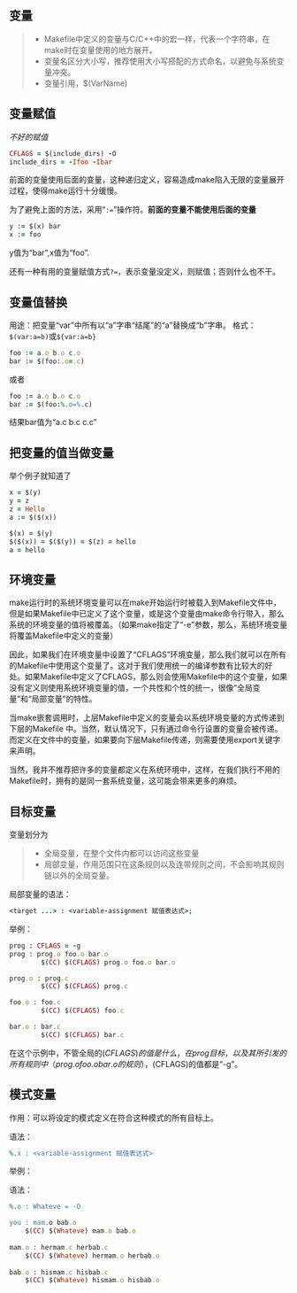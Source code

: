 ## 变量

> * Makefile中定义的变量与C/C++中的宏一样，代表一个字符串，在make时在变量使用的地方展开。
> * 变量名区分大小写，推荐使用大小写搭配的方式命名，以避免与系统变量冲突。
> * 变量引用，$(VarName)

## 变量赋值

*不好的赋值*
```ruby
CFLAGS = $(include_dirs) -O
include_dirs = -Ifoo -Ibar
```
前面的变量使用后面的变量，这种递归定义，容易造成make陷入无限的变量展开过程，使得make运行十分缓慢。

为了避免上面的方法，采用“`:=`”操作符。**前面的变量不能使用后面的变量**

```ruby
y := $(x) bar
x := foo
```
y值为“bar”,x值为“foo”.

还有一种有用的变量赋值方式`?=`，表示变量没定义，则赋值；否则什么也不干。

## 变量值替换

用途：把变量“var”中所有以“a”字串“结尾”的“a”替换成“b”字串。
格式：`$(var:a=b)`或`${var:a=b}`

```ruby
foo := a.o b.o c.o
bar := $(foo:.o=.c)
```
或者
```ruby
foo := a.o b.o c.o
bar := $(foo:%.o=%.c)
```

结果bar值为“a.c b.c c.c”

## 把变量的值当做变量

举个例子就知道了

```ruby
x = $(y)
y = z
z = Hello
a := $($(x))
```
```ruby
$(x) = $(y)
$($(x)) = $($(y)) = $(z) = hello
a = hello
```
## 环境变量

make运行时的系统环境变量可以在make开始运行时被载入到Makefile文件中，但是如果Makefile中已定义了这个变量，或是这个变量由make命令行带入，那么系统的环境变量的值将被覆盖。（如果make指定了“-e”参数，那么，系统环境变量将覆盖Makefile中定义的变量）

因此，如果我们在环境变量中设置了“CFLAGS”环境变量，那么我们就可以在所有的Makefile中使用这个变量了。这对于我们使用统一的编译参数有比较大的好处。如果Makefile中定义了CFLAGS，那么则会使用Makefile中的这个变量，如果没有定义则使用系统环境变量的值，一个共性和个性的统一，很像“全局变量”和“局部变量”的特性。

当make嵌套调用时，上层Makefile中定义的变量会以系统环境变量的方式传递到下层的Makefile 中。当然，默认情况下，只有通过命令行设置的变量会被传递。而定义在文件中的变量，如果要向下层Makefile传递，则需要使用export关键字来声明。

当然，我并不推荐把许多的变量都定义在系统环境中，这样，在我们执行不用的Makefile时，拥有的是同一套系统变量，这可能会带来更多的麻烦。

## 目标变量

变量划分为

> * 全局变量，在整个文件内都可以访问这些变量
> * 局部变量，作用范围只在这条规则以及连带规则之间，不会影响其规则链以外的全局变量。

局部变量的语法：
```ruby
<target ...> : <variable-assignment 赋值表达式>;
```

举例：

```ruby
prog : CFLAGS = -g
prog : prog.o foo.o bar.o
        $(CC) $(CFLAGS) prog.o foo.o bar.o

prog.o : prog.c
        $(CC) $(CFLAGS) prog.c

foo.o : foo.c
        $(CC) $(CFLAGS) foo.c

bar.o : bar.c
        $(CC) $(CFLAGS) bar.c
```
在这个示例中，不管全局的$(CFLAGS)的值是什么，在prog目标，以及其所引发的所有规则中（prog.o foo.o bar.o的规则），$(CFLAGS)的值都是“-g”。

## 模式变量

作用：可以将设定的模式定义在符合这种模式的所有目标上。

语法：
```ruby
%.x : <variable-assignment 赋值表达式>
```

举例：

语法：
```ruby
%.o : Whateve = -O

you : mam.o bab.o
	$(CC) $(Whateve) mam.o bab.o
    
mam.o : hermam.c herbab.c
	$(CC) $(Whateve) hermam.o herbab.o
    
bab.o : hismam.c hisbab.c
	$(CC) $(Whateve) hismam.o hisbab.o
```



